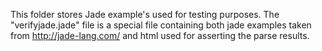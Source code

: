 This folder stores Jade example's used for testing purposes. The "verifyjade.jade" file is a special file containing both jade examples taken from http://jade-lang.com/ and html used for asserting the parse results.

